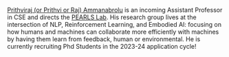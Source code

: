 [Prithviraj (or Prithvi or Raj) Ammanabrolu](http://prithvirajva.com) is an incoming Assistant Professor in CSE and directs the [PEARLS Lab](http://pearls.ucsd.edu). His research group lives at the intersection of NLP, Reinforcement Learning, and Embodied AI: focusing on how humans and machines can collaborate more efficiently with machines by having them learn from feedback, human or environmental. He is currently recruiting Phd Students in the 2023-24 application cycle!